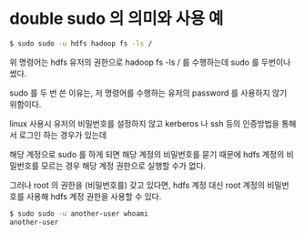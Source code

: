 # double sudo 의 의미와 사용 예

```bash
$ sudo sudo -u hdfs hadoop fs -ls /
```

위 명령어는 hdfs 유저의 권한으로 hadoop fs -ls / 를 수행하는데 sudo 를 두번이나 썼다.

sudo 를 두 번 쓴 이유는, 저 명령어를 수행하는 유저의 password 를 사용하지 않기 위함이다.

linux 사용시 유저의 비밀번호를 설정하지 않고 kerberos 나 ssh 등의 인증방법을 통해서 로그인 하는 경우가 있는데

해당 계정으로 sudo 를 하게 되면 해당 계정의 비밀번호를 묻기 때문에 hdfs 계정의 비밀번호를 모르는 경우 해당 계정 권한으로 실행할 수가 없다.

그러나 root 의 권한을 (비밀번호를) 갖고 있다면, hdfs 계정 대신 root 계정의 비밀번호를 사용해 hdfs 계정 권한을 사용할 수 있다. 

```bash
$ sudo sudo -u another-user whoami
another-user
```